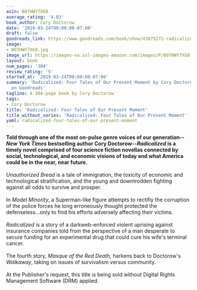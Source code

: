```yaml
---
asin: B07HWY7XG8
average_rating: '4.03'
book_author: Cory Doctorow
date: '2019-03-24T00:00:00-07:00'
draft: false
goodreads_link: https://www.goodreads.com/book/show/43075272-radicalized
image:
- B07HWY7XG8.jpg
image_url: https://images-na.ssl-images-amazon.com/images/P/B07HWY7XG8.01._SCLZZZZZZZ.jpg
layout: book
num_pages: '304'
review_rating: '5'
started_at: '2019-03-24T00:00:00-07:00'
summary: 'Radicalized: Four Tales of Our Present Moment by Cory Doctorow - rated 4.03/5
  on Goodreads'
tagline: A 304-page book by Cory Doctorow
tags:
- Cory Doctorow
title: 'Radicalized: Four Tales of Our Present Moment'
title_without_series: 'Radicalized: Four Tales of Our Present Moment'
yaml: radicalized-four-tales-of-our-present-moment
---
```


<b>Told through one of the most on-pulse genre voices of our generation--<i>New York Times </i>bestselling author Cory Doctorow--<i>Radicalized </i>is a timely novel comprised of four science fiction novellas connected by social, technological, and economic visions of today and what America could be in the near, near future. </b><br /><i></i><br /><i>Unauthorized Bread</i> is a tale of immigration, the toxicity of economic and technological stratification, and the young and downtrodden fighting against all odds to survive and prosper.<br /><br />In <i>Model Minority</i>, a Superman-like figure attempts to rectifiy the corruption of the police forces he long erroneously thought protected the defenseless...only to find his efforts adversely affecting their victims.<br /><br /><i>Radicalized</i> is a story of a darkweb-enforced violent uprising against insurance companies told from the perspective of a man desperate to secure funding for an experimental drug that could cure his wife's terminal cancer.<br /><br />The fourth story, <i>Masque of the Red Death,</i> harkens back to Doctorow's <i>Walkaway</i>, taking on issues of survivalism versus community.<br /><br />At the Publisher's request, this title is being sold without Digital Rights Management Software (DRM) applied.